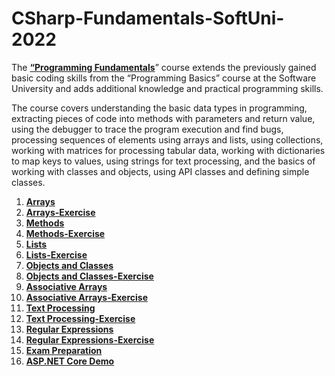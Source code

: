 # CSharp-Fundamentals-SoftUni-2022


The [**“Programming Fundamentals**](https://softuni.bg/trainings/3606/programming-fundamentals-with-csharp-january-2022)” course extends the previously gained basic coding skills from the “Programming Basics” course at the Software University and adds additional knowledge and practical programming skills.

The course covers understanding the basic data types in programming, extracting pieces of code into methods with parameters and return value, using the debugger to trace the program execution and find bugs, processing sequences of elements using arrays and lists, using collections, working with matrices for processing tabular data, working with dictionaries to map keys to values, using strings for text processing, and the basics of working with classes and objects, using API classes and defining simple classes.

1. [**Arrays**](https://github.com/calisthenicsGuy/CSharp-Fundamentals-SoftUni-2022/tree/main/01.%20Arrays)
2. [**Arrays-Exercise**](https://github.com/calisthenicsGuy/CSharp-Fundamentals-SoftUni-2022/tree/main/02.%20Arrays-Exercise)
3. [**Methods**](https://github.com/calisthenicsGuy/CSharp-Fundamentals-SoftUni-2022/tree/main/03.%20Methods)
4. [**Methods-Exercise**](https://github.com/calisthenicsGuy/CSharp-Fundamentals-SoftUni-2022/tree/main/04.%20Methods-Exercise)
5. [**Lists**](https://github.com/calisthenicsGuy/CSharp-Fundamentals-SoftUni-2022/tree/main/05.%20Lists)
6. [**Lists-Exercise**](https://github.com/calisthenicsGuy/CSharp-Fundamentals-SoftUni-2022/tree/main/06.%20Lists-Exercise)
7. [**Objects and Classes**](https://github.com/calisthenicsGuy/CSharp-Fundamentals-SoftUni-2022/tree/main/07.%20Objects%20and%20Classes)
8. [**Objects and Classes-Exercise**](https://github.com/calisthenicsGuy/CSharp-Fundamentals-SoftUni-2022/tree/main/08.%20Objects%20and%20Classes-Exercise)
9. [**Associative Arrays**](https://github.com/calisthenicsGuy/CSharp-Fundamentals-SoftUni-2022/tree/main/09.%20Associative%20Arrays)
10. [**Associative Arrays-Exercise**](https://github.com/calisthenicsGuy/CSharp-Fundamentals-SoftUni-2022/tree/main/10.%20Associative%20Arrays-Exercise)
11. [**Text Processing**](https://github.com/calisthenicsGuy/CSharp-Fundamentals-SoftUni-2022/tree/main/11.%20Text%20Processing)
12. [**Text Processing-Exercise**](https://github.com/calisthenicsGuy/CSharp-Fundamentals-SoftUni-2022/tree/main/12.%20Text%20Processing-Exercise)
13. [**Regular Expressions**](https://github.com/calisthenicsGuy/CSharp-Fundamentals-SoftUni-2022/tree/main/13.%20Regular%20Expressions)
14. [**Regular Expressions-Exercise**](https://github.com/calisthenicsGuy/CSharp-Fundamentals-SoftUni-2022/tree/main/14.%20Regular%20Expressions-Exercise)
15. [**Exam Preparation**](https://github.com/calisthenicsGuy/CSharp-Fundamentals-SoftUni-2022/tree/main/15.%20Exam%20Preparation)
16. [**ASP.NET Core Demo**](https://github.com/calisthenicsGuy/CSharp-Fundamentals-SoftUni-2022/tree/main/16.%20NumberRangeExample-%20ASP.NET%20Core%20Demo)
